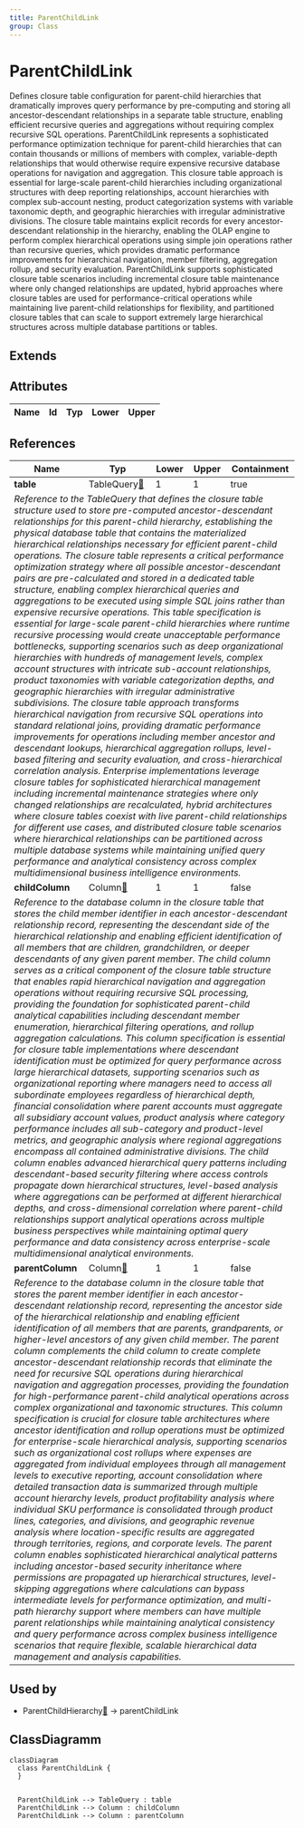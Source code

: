 ```yaml
---
title: ParentChildLink
group: Class
---
```


# ParentChildLink<a name="class-parentchildlink"></a>

Defines closure table configuration for parent-child hierarchies that dramatically improves query performance by pre-computing and storing all ancestor-descendant relationships in a separate table structure, enabling efficient recursive queries and aggregations without requiring complex recursive SQL operations. ParentChildLink represents a sophisticated performance optimization technique for parent-child hierarchies that can contain thousands or millions of members with complex, variable-depth relationships that would otherwise require expensive recursive database operations for navigation and aggregation. This closure table approach is essential for large-scale parent-child hierarchies including organizational structures with deep reporting relationships, account hierarchies with complex sub-account nesting, product categorization systems with variable taxonomic depth, and geographic hierarchies with irregular administrative divisions. The closure table maintains explicit records for every ancestor-descendant relationship in the hierarchy, enabling the OLAP engine to perform complex hierarchical operations using simple join operations rather than recursive queries, which provides dramatic performance improvements for hierarchical navigation, member filtering, aggregation rollup, and security evaluation. ParentChildLink supports sophisticated closure table scenarios including incremental closure table maintenance where only changed relationships are updated, hybrid approaches where closure tables are used for performance-critical operations while maintaining live parent-child relationships for flexibility, and partitioned closure tables that can scale to support extremely large hierarchical structures across multiple database partitions or tables.
## Extends

## Attributes

<table>
  <thead>
    <tr>
      <th>Name</th>
      <th>Id</th>
      <th>Typ</th>
      <th>Lower</th>
      <th>Upper</th>
    </tr>
  </thead>
  <tbody>
  </tbody>
</table>

## References

<table>
  <thead>
    <tr>
      <th>Name</th>
      <th>Typ</th>
      <th>Lower</th>
      <th>Upper</th>
      <th>Containment</th>
    </tr>
  </thead>
  <tbody>
    <tr>
      <td><strong>table</strong></td>
      <td>TableQuery<a href="./class-TableQuery">🔗</a></td>
      <td>1</td>
      <td>1</td>
      <td>true</td>
    </tr>
    <tr>
      <td colspan="5"><em>Reference to the TableQuery that defines the closure table structure used to store pre-computed ancestor-descendant relationships for this parent-child hierarchy, establishing the physical database table that contains the materialized hierarchical relationships necessary for efficient parent-child operations. The closure table represents a critical performance optimization strategy where all possible ancestor-descendant pairs are pre-calculated and stored in a dedicated table structure, enabling complex hierarchical queries and aggregations to be executed using simple SQL joins rather than expensive recursive operations. This table specification is essential for large-scale parent-child hierarchies where runtime recursive processing would create unacceptable performance bottlenecks, supporting scenarios such as deep organizational hierarchies with hundreds of management levels, complex account structures with intricate sub-account relationships, product taxonomies with variable categorization depths, and geographic hierarchies with irregular administrative subdivisions. The closure table approach transforms hierarchical navigation from recursive SQL operations into standard relational joins, providing dramatic performance improvements for operations including member ancestor and descendant lookups, hierarchical aggregation rollups, level-based filtering and security evaluation, and cross-hierarchical correlation analysis. Enterprise implementations leverage closure tables for sophisticated hierarchical management including incremental maintenance strategies where only changed relationships are recalculated, hybrid architectures where closure tables coexist with live parent-child relationships for different use cases, and distributed closure table scenarios where hierarchical relationships can be partitioned across multiple database systems while maintaining unified query performance and analytical consistency across complex multidimensional business intelligence environments.</em></td>
    </tr>
    <tr>
      <td><strong>childColumn</strong></td>
      <td>Column<a href="./class-Column">🔗</a></td>
      <td>1</td>
      <td>1</td>
      <td>false</td>
    </tr>
    <tr>
      <td colspan="5"><em>Reference to the database column in the closure table that stores the child member identifier in each ancestor-descendant relationship record, representing the descendant side of the hierarchical relationship and enabling efficient identification of all members that are children, grandchildren, or deeper descendants of any given parent member. The child column serves as a critical component of the closure table structure that enables rapid hierarchical navigation and aggregation operations without requiring recursive SQL processing, providing the foundation for sophisticated parent-child analytical capabilities including descendant member enumeration, hierarchical filtering operations, and rollup aggregation calculations. This column specification is essential for closure table implementations where descendant identification must be optimized for query performance across large hierarchical datasets, supporting scenarios such as organizational reporting where managers need to access all subordinate employees regardless of hierarchical depth, financial consolidation where parent accounts must aggregate all subsidiary account values, product analysis where category performance includes all sub-category and product-level metrics, and geographic analysis where regional aggregations encompass all contained administrative divisions. The child column enables advanced hierarchical query patterns including descendant-based security filtering where access controls propagate down hierarchical structures, level-based analysis where aggregations can be performed at different hierarchical depths, and cross-dimensional correlation where parent-child relationships support analytical operations across multiple business perspectives while maintaining optimal query performance and data consistency across enterprise-scale multidimensional analytical environments.</em></td>
    </tr>
    <tr>
      <td><strong>parentColumn</strong></td>
      <td>Column<a href="./class-Column">🔗</a></td>
      <td>1</td>
      <td>1</td>
      <td>false</td>
    </tr>
    <tr>
      <td colspan="5"><em>Reference to the database column in the closure table that stores the parent member identifier in each ancestor-descendant relationship record, representing the ancestor side of the hierarchical relationship and enabling efficient identification of all members that are parents, grandparents, or higher-level ancestors of any given child member. The parent column complements the child column to create complete ancestor-descendant relationship records that eliminate the need for recursive SQL operations during hierarchical navigation and aggregation processes, providing the foundation for high-performance parent-child analytical operations across complex organizational and taxonomic structures. This column specification is crucial for closure table architectures where ancestor identification and rollup operations must be optimized for enterprise-scale hierarchical analysis, supporting scenarios such as organizational cost rollups where expenses are aggregated from individual employees through all management levels to executive reporting, account consolidation where detailed transaction data is summarized through multiple account hierarchy levels, product profitability analysis where individual SKU performance is consolidated through product lines, categories, and divisions, and geographic revenue analysis where location-specific results are aggregated through territories, regions, and corporate levels. The parent column enables sophisticated hierarchical analytical patterns including ancestor-based security inheritance where permissions are propagated up hierarchical structures, level-skipping aggregations where calculations can bypass intermediate levels for performance optimization, and multi-path hierarchy support where members can have multiple parent relationships while maintaining analytical consistency and query performance across complex business intelligence scenarios that require flexible, scalable hierarchical data management and analysis capabilities.</em></td>
    </tr>
  </tbody>
</table>



## Used by

- ParentChildHierarchy[🔗](./class-ParentChildHierarchy) → parentChildLink

## ClassDiagramm

```mermaid
classDiagram
  class ParentChildLink {
  }


  ParentChildLink --> TableQuery : table
  ParentChildLink --> Column : childColumn
  ParentChildLink --> Column : parentColumn

```
